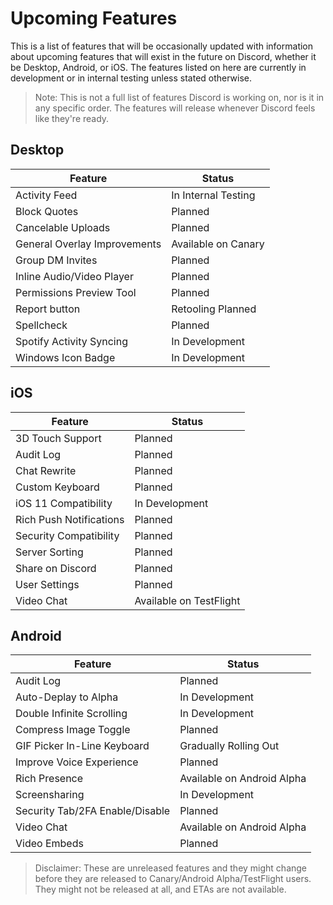 <!-- TITLE: Upcoming Features -->
<!-- SUBTITLE: A quick summary of Upcoming Features -->

# Upcoming Features
This is a list of features that will be occasionally updated with information about upcoming features that will exist in the future on Discord, whether it be Desktop, Android, or iOS. The features listed on here are currently in development or in internal testing unless stated otherwise.

> Note: This is not a full list of features Discord is working on, nor is it in any specific order. The features will release whenever Discord feels like they're ready.

## Desktop

| Feature |	Status |
|---------|---------|
| Activity Feed | In Internal Testing |
| Block Quotes | Planned |
| Cancelable Uploads | Planned |
| General Overlay Improvements | Available on Canary |
| Group DM Invites | Planned |
| Inline Audio/Video Player | Planned |
| Permissions Preview Tool | Planned |
| Report button | Retooling Planned	|
| Spellcheck | Planned |
| Spotify Activity Syncing | In Development |
| Windows Icon Badge | In Development |

## iOS
| Feature | Status	|
|---------|---------|
| 3D Touch Support | Planned |
| Audit Log | Planned |
| Chat Rewrite | Planned |
| Custom Keyboard | Planned |
| iOS 11 Compatibility | In Development |
| Rich Push Notifications | Planned |
| Security Compatibility | Planned |
| Server Sorting | Planned |
| Share on Discord | Planned |
| User Settings | Planned |
| Video Chat | Available on TestFlight |

## Android
| Feature | Status |
|---------|--------|
| Audit Log | Planned |
| Auto-Deplay to Alpha | In Development |
| Double Infinite Scrolling | In Development |
| Compress Image Toggle | Planned |
| GIF Picker In-Line Keyboard | Gradually Rolling Out |
| Improve Voice Experience | Planned |
| Rich Presence | Available on Android Alpha |
| Screensharing | In Development |
| Security Tab/2FA Enable/Disable | Planned |
| Video Chat | Available on Android Alpha |
| Video Embeds | Planned |

> Disclaimer: These are unreleased features and they might change before they are released to Canary/Android Alpha/TestFlight users. They might not be released at all, and ETAs are not available.
